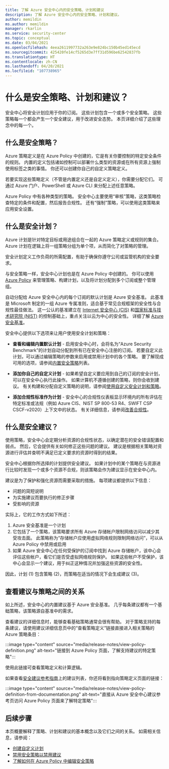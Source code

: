 ```yaml
---
title: 了解 Azure 安全中心内的安全策略、计划和建议
description: 了解 Azure 安全中心内的安全策略、计划和建议。
author: memildin
ms.author: memildin
manager: rkarlin
ms.service: security-center
ms.topic: conceptual
ms.date: 03/04/2021
ms.openlocfilehash: 4eea2611997732a263e9e824bc150b45ed145ecd
ms.sourcegitcommit: 425420fe14cf5265d3e7ff31d596be62542837fb
ms.translationtype: HT
ms.contentlocale: zh-CN
ms.lasthandoff: 04/20/2021
ms.locfileid: "107738965"
---
```

# <a name="what-are-security-policies-initiatives-and-recommendations"></a>什么是安全策略、计划和建议？

安全中心将安全计划应用于你的订阅。 这些计划包含一个或多个安全策略。 这些策略每一个都会产生一个安全建议，用于改进安全态势。 本页详细介绍了这些理念中的每一个。


## <a name="what-is-a-security-policy"></a>什么是安全策略？

Azure 策略定义是在 Azure Policy 中创建的，它是有关你要控制的特定安全条件的规则。 内置的定义包括诸如控制可以部署什么类型的资源或在所有资源上强制使用标签之类的事情。 你还可以创建你自己的自定义策略定义。

若要实现这些策略定义（不管是内置定义还是自定义定义），你需要分配它们。 可通过 Azure 门户、PowerShell 或 Azure CLI 来分配上述任意策略。

Azure Policy 中有各种类型的策略。 安全中心主要使用“审核”策略，这类策略检查特定的条件和配置，然后报告合规性。 还有“强制”策略，可以使用这类策略来应用安全设置。

## <a name="what-is-a-security-initiative"></a>什么是安全计划？

Azure 计划是针对特定目标或用途组合在一起的 Azure 策略定义或规则的集合。 Azure 计划在逻辑上将一组策略分组为单个项，从而简化了对策略的管理。

安全计划定义工作负荷的所需配置，有助于确保你遵守公司或监管机构的安全要求。

与安全策略一样，安全中心计划也是在 Azure Policy 中创建的。 你可以使用 [Azure Policy](../governance/policy/overview.md) 来管理策略、构建计划，以及将计划分配到多个订阅或整个管理组。

自动分配给 Azure 安全中心内的每个订阅的默认计划是 Azure 安全基准。 此基准是 Microsoft 制定的一组 Azure 专属准则，适合基于常见合规框架的安全性与合规性最佳做法。 这一公认的基准建立在 [Internet 安全中心 (CIS)](https://www.cisecurity.org/benchmark/azure/) 和[国家标准与技术研究院 (NIST)](https://www.nist.gov/) 的控制基础上，重点关注以云为中心的安全性。 详细了解 [Azure 安全基准](https://docs.microsoft.com/security/benchmark/azure/introduction)。

安全中心提供以下选项来让用户使用安全计划和策略：

- **查看和编辑内置默认计划** - 启用安全中心时，会将名为“Azure Security Benchmark”的计划自动分配到所有已在安全中心注册的订阅。 若要自定义此计划，可以通过编辑策略的参数来启用或禁用计划中的各个策略。 要了解现成可用的选项，请参阅[内置安全策略](./policy-reference.md)列表。

- **添加你自己的自定义计划** - 如果希望自定义要应用到自己的订阅的安全计划，可以在安全中心执行此操作。 如果计算机不遵循创建的策略，则你会收到建议。 有关构建和分配自定义策略的说明，请参阅[使用自定义安全计划和策略](custom-security-policies.md)。

- **添加合规性标准作为计划** - 安全中心的合规性仪表板显示环境内的所有评估在特定标准或法规（例如 Azure CIS、NIST SP 800-53 R4、SWIFT CSP CSCF-v2020）上下文中的状态。 有关详细信息，请参阅[改善合规性](security-center-compliance-dashboard.md)。

## <a name="what-is-a-security-recommendation"></a>什么是安全建议？

使用策略，安全中心会定期分析资源的合规性状态，以确定潜在的安全错误配置和弱点。 然后，它会提供有关如何修正这些问题的建议。 建议是根据相关策略对资源进行评估并查明不满足已定义要求的资源时得到的结果。

安全中心根据你所选择的计划提供安全建议。 如果计划中的某个策略在与资源进行比较时发现一个或多个资源不合规，则该策略会作为建议显示在安全中心内。

建议是为了保护和强化资源而需要采取的措施。 每项建议都提供以下信息：

- 问题的简短说明
- 为实施建议而要执行的修正步骤
- 受影响的资源

实际上，它的工作方式如下所述：

1. Azure 安全基准是一个计划
1. 它包括了一个策略，该策略要求所有 Azure 存储帐户限制网络访问以减少其受攻击面。 此策略称为“存储帐户应使用虚拟网络规则限制网络访问”，可以从 Azure Policy 中禁用或启用
1. 如果 Azure 安全中心在任何受保护的订阅中找到 Azure 存储帐户，该中心会评估这些帐户，看它们是否受虚拟网络规则保护。 如果这些帐户不受保护，该中心会显示一个建议，用于纠正这种情况并加强这些资源的安全性。 

因此，计划 (1) 包含策略 (2)，而策略在适当的情况下会生成建议 (3)。 

## <a name="viewing-the-relationship-between-a-recommendation-and-a-policy"></a>查看建议与策略之间的关系

如上所述，安全中心的内置建议基于 Azure 安全基准。 几乎每条建议都有一个基础策略，该策略源自基准中的需求。

查看建议的详细信息时，能够查看基础策略通常会很有帮助。 对于策略支持的每条建议，请使用建议详细信息页中的“查看策略定义”链接直接进入相关策略的 Azure 策略条目：

:::image type="content" source="media/release-notes/view-policy-definition.png" alt-text="链接到 Azure Policy 页面，了解支持建议的特定策略":::

使用此链接可查看策略定义和计算逻辑。 

如果查看[安全建议参考指南](recommendations-reference.md)上的建议列表，你还将看到指向策略定义页面的链接：

:::image type="content" source="media/release-notes/view-policy-definition-from-documentation.png" alt-text="直接从 Azure 安全中心建议参考页访问 Azure Policy 页面来了解特定策略":::


## <a name="next-steps"></a>后续步骤

本页概要解释了策略、计划和建议的基本概念以及它们之间的关系。 如需相关信息，请参阅：

- [创建自定义计划](custom-security-policies.md)
- [禁用安全策略以禁用建议](tutorial-security-policy.md#disable-security-policies-and-disable-recommendations)
- [了解如何在 Azure Policy 中编辑安全策略](../governance/policy/tutorials/create-and-manage.md)